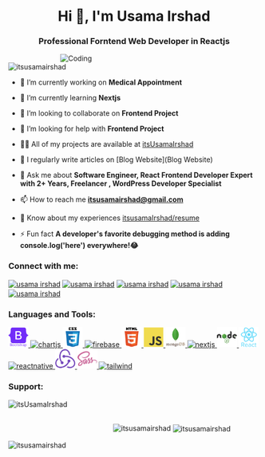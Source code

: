 
<h1 align="center">Hi 👋, I'm Usama Irshad</h1>
<h3 align="center">Professional Forntend Web Developer in Reactjs</h3>
<img align="right" alt="Coding" width="400" src="https://media.tenor.com/rePDfDWO3XoAAAAd/hacking.gif">
<p align="left"> <img src="https://komarev.com/ghpvc/?username=itsusamairshad&label=Profile%20views&color=0e75b6&style=flat" alt="itsusamairshad" /> </p>

- 🔭 I’m currently working on **Medical Appointment**

- 🌱 I’m currently learning **Nextjs**

- 👯 I’m looking to collaborate on **Frontend Project**

- 🤝 I’m looking for help with **Frontend Project**

- 👨‍💻 All of my projects are available at [itsUsamaIrshad](itsUsamaIrshad)

- 📝 I regularly write articles on [Blog Website](Blog Website)

- 💬 Ask me about **Software Engineer, React Frontend Developer Expert with 2+ Years, Freelancer , WordPress Developer Specialist**

- 📫 How to reach me **itsusamairshad@gmail.com**

- 📄 Know about my experiences [itsusamaIrshad/resume](itsusamaIrshad/resume)

- ⚡ Fun fact **A developer's favorite debugging method is adding console.log('here') everywhere!😂**

<h3 align="left">Connect with me:</h3>
<p align="left">
<a href="https://codepen.io/usama irshad" target="blank"><img align="center" src="https://raw.githubusercontent.com/rahuldkjain/github-profile-readme-generator/master/src/images/icons/Social/codepen.svg" alt="usama irshad" height="30" width="40" /></a>
<a href="https://linkedin.com/in/usama irshad" target="blank"><img align="center" src="https://raw.githubusercontent.com/rahuldkjain/github-profile-readme-generator/master/src/images/icons/Social/linked-in-alt.svg" alt="usama irshad" height="30" width="40" /></a>
<a href="https://fb.com/usama irshad" target="blank"><img align="center" src="https://raw.githubusercontent.com/rahuldkjain/github-profile-readme-generator/master/src/images/icons/Social/facebook.svg" alt="usama irshad" height="30" width="40" /></a>
<a href="https://instagram.com/usama irshad" target="blank"><img align="center" src="https://raw.githubusercontent.com/rahuldkjain/github-profile-readme-generator/master/src/images/icons/Social/instagram.svg" alt="usama irshad" height="30" width="40" /></a>
<a href="https://dribbble.com/usama irshad" target="blank"><img align="center" src="https://raw.githubusercontent.com/rahuldkjain/github-profile-readme-generator/master/src/images/icons/Social/dribbble.svg" alt="usama irshad" height="30" width="40" /></a>
</p>

<h3 align="left">Languages and Tools:</h3>
<p align="left"> <a href="https://getbootstrap.com" target="_blank" rel="noreferrer"> <img src="https://raw.githubusercontent.com/devicons/devicon/master/icons/bootstrap/bootstrap-plain-wordmark.svg" alt="bootstrap" width="40" height="40"/> </a> <a href="https://www.chartjs.org" target="_blank" rel="noreferrer"> <img src="https://www.chartjs.org/media/logo-title.svg" alt="chartjs" width="40" height="40"/> </a> <a href="https://www.w3schools.com/css/" target="_blank" rel="noreferrer"> <img src="https://raw.githubusercontent.com/devicons/devicon/master/icons/css3/css3-original-wordmark.svg" alt="css3" width="40" height="40"/> </a> <a href="https://firebase.google.com/" target="_blank" rel="noreferrer"> <img src="https://www.vectorlogo.zone/logos/firebase/firebase-icon.svg" alt="firebase" width="40" height="40"/> </a> <a href="https://www.w3.org/html/" target="_blank" rel="noreferrer"> <img src="https://raw.githubusercontent.com/devicons/devicon/master/icons/html5/html5-original-wordmark.svg" alt="html5" width="40" height="40"/> </a> <a href="https://developer.mozilla.org/en-US/docs/Web/JavaScript" target="_blank" rel="noreferrer"> <img src="https://raw.githubusercontent.com/devicons/devicon/master/icons/javascript/javascript-original.svg" alt="javascript" width="40" height="40"/> </a> <a href="https://www.mongodb.com/" target="_blank" rel="noreferrer"> <img src="https://raw.githubusercontent.com/devicons/devicon/master/icons/mongodb/mongodb-original-wordmark.svg" alt="mongodb" width="40" height="40"/> </a> <a href="https://nextjs.org/" target="_blank" rel="noreferrer"> <img src="https://cdn.worldvectorlogo.com/logos/nextjs-2.svg" alt="nextjs" width="40" height="40"/> </a> <a href="https://nodejs.org" target="_blank" rel="noreferrer"> <img src="https://raw.githubusercontent.com/devicons/devicon/master/icons/nodejs/nodejs-original-wordmark.svg" alt="nodejs" width="40" height="40"/> </a> <a href="https://reactjs.org/" target="_blank" rel="noreferrer"> <img src="https://raw.githubusercontent.com/devicons/devicon/master/icons/react/react-original-wordmark.svg" alt="react" width="40" height="40"/> </a> <a href="https://reactnative.dev/" target="_blank" rel="noreferrer"> <img src="https://reactnative.dev/img/header_logo.svg" alt="reactnative" width="40" height="40"/> </a> <a href="https://redux.js.org" target="_blank" rel="noreferrer"> <img src="https://raw.githubusercontent.com/devicons/devicon/master/icons/redux/redux-original.svg" alt="redux" width="40" height="40"/> </a> <a href="https://sass-lang.com" target="_blank" rel="noreferrer"> <img src="https://raw.githubusercontent.com/devicons/devicon/master/icons/sass/sass-original.svg" alt="sass" width="40" height="40"/> </a> <a href="https://tailwindcss.com/" target="_blank" rel="noreferrer"> <img src="https://www.vectorlogo.zone/logos/tailwindcss/tailwindcss-icon.svg" alt="tailwind" width="40" height="40"/> </a> </p>

<h3 align="left">Support:</h3>
<p><a href="https://www.buymeacoffee.com/itsUsamaIrshad"> <img align="left" src="https://cdn.buymeacoffee.com/buttons/v2/default-yellow.png" height="50" width="210" alt="itsUsamaIrshad" /></a></p><br><br>

<p><img align="left" src="https://github-readme-stats.vercel.app/api/top-langs?username=itsusamairshad&show_icons=true&locale=en&layout=compact" alt="itsusamairshad" /></p>

<p>&nbsp;<img align="center" src="https://github-readme-stats.vercel.app/api?username=itsusamairshad&show_icons=true&locale=en" alt="itsusamairshad" /></p>

<p><img align="center" src="https://github-readme-streak-stats.herokuapp.com/?user=itsusamairshad&" alt="itsusamairshad" /></p>

